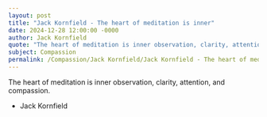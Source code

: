 ```yaml
---
layout: post
title: "Jack Kornfield - The heart of meditation is inner"
date: 2024-12-28 12:00:00 -0000
author: Jack Kornfield
quote: "The heart of meditation is inner observation, clarity, attention, and compassion."
subject: Compassion
permalink: /Compassion/Jack Kornfield/Jack Kornfield - The heart of meditation is inner
---
```


The heart of meditation is inner observation, clarity, attention, and compassion.

- Jack Kornfield
